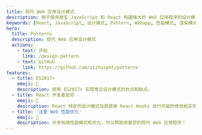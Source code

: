 ```yaml
---
title: 现代 Web 应用设计模式
description: 用于使用原生 JavaScript 和 React 构建强大的 Web 应用程序的设计模式。
keywords: [React, JavaScript, 设计模式, Pattern, Webapp, 性能模式, 渲染模式]
hero:
  title: Patterns
  description: 现代 Web 应用设计模式
  actions:
    - text: 开始
      link: /design-pattern
    - text: GitHub
      link: https://github.com/zizhuspot/patterns
features:
  - title: ES2017+
    emoji: 💎
    description: 使用 ES2017+ 实现常见设计模式的优点和缺点。
  - title: React 开发者友好
    emoji: 🌈
    description: React 特定的设计模式及其使用 React Hooks 进行可能的修改和实现。
  - title: '注重 Web 性能优化'
    emoji: 🚀
    description: 许多网络性能模式和优化，可以帮助改善您的现代 Web 应用程序！
---
```

